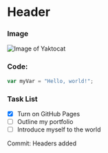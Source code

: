 # Header
### Image
![Image of Yaktocat](https://octodex.github.com/images/yaktocat.png)

### Code:
``` javascript
var myVar = "Hello, world!";
```

### Task List
- [X] Turn on GitHub Pages
- [ ] Outline my portfolio
- [ ] Introduce myself to the world

Commit: Headers added

